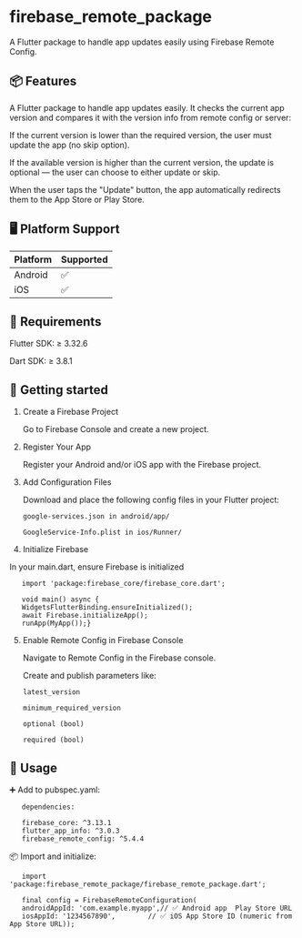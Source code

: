 

# firebase_remote_package

A Flutter package to handle app updates easily using Firebase Remote Config.

## 📦 Features

A Flutter package to handle app updates easily.
It checks the current app version and compares it with the version info from remote config or server:

If the current version is lower than the required version, the user must update the app (no skip option).

If the available version is higher than the current version, the update is optional — the user can choose to either update or skip.

When the user taps the "Update" button, the app automatically redirects them to the App Store or Play Store.


## 🖥️ Platform Support

| Platform | Supported |
|----------|-----------|
| Android  | ✅        |
| iOS      | ✅        |



## 🧰 Requirements

Flutter SDK: ≥ 3.32.6

Dart SDK: ≥ 3.8.1


## 🚀 Getting started

1. Create a Firebase Project

     Go to Firebase Console and create a new project.

2. Register Your App

     Register your Android and/or iOS app with the Firebase project.

3. Add Configuration Files

     Download and place the following config files in your Flutter project:

       google-services.json in android/app/

       GoogleService-Info.plist in ios/Runner/

4. Initialize Firebase

In your main.dart, ensure Firebase is initialized

       import 'package:firebase_core/firebase_core.dart';

       void main() async {
       WidgetsFlutterBinding.ensureInitialized();
       await Firebase.initializeApp();
       runApp(MyApp());}

5. Enable Remote Config in Firebase Console

     Navigate to Remote Config in the Firebase console.

     Create and publish parameters like:

       latest_version

       minimum_required_version

       optional (bool)

       required (bool)


## 🧩 Usage

 ➕ Add to pubspec.yaml:
   
       dependencies:

       firebase_core: ^3.13.1
       flutter_app_info: ^3.0.3  
       firebase_remote_config: ^5.4.4


 📦 Import and initialize:
 
       import 'package:firebase_remote_package/firebase_remote_package.dart';

       final config = FirebaseRemoteConfiguration(
       androidAppId: 'com.example.myapp',// ✅ Android app  Play Store URL
       iosAppId: '1234567890',        // ✅ iOS App Store ID (numeric from App Store URL));
